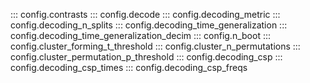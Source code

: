 ::: config.contrasts
::: config.decode
::: config.decoding_metric
::: config.decoding_n_splits
::: config.decoding_time_generalization
::: config.decoding_time_generalization_decim
::: config.n_boot
::: config.cluster_forming_t_threshold
::: config.cluster_n_permutations
::: config.cluster_permutation_p_threshold
::: config.decoding_csp
::: config.decoding_csp_times
::: config.decoding_csp_freqs